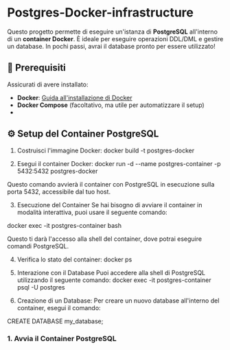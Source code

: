 # Postgres-Docker-infrastructure

Questo progetto  permette di eseguire un'istanza di **PostgreSQL** all'interno di un **container Docker**. È ideale per eseguire operazioni DDL/DML e gestire un database. In pochi passi, avrai il database pronto per essere utilizzato!

## 🚀 **Prerequisiti**
 Assicurati di avere installato:
- **Docker**: [Guida all'installazione di Docker](https://www.docker.com/products/docker-desktop)
- **Docker Compose** (facoltativo, ma utile per automatizzare il setup)
- 

## ⚙️ **Setup del Container PostgreSQL**

1. Costruisci l'immagine Docker:
 docker build -t postgres-docker

2. Esegui il container Docker:
docker run -d --name postgres-container -p 5432:5432 postgres-docker

Questo comando avvierà il container con PostgreSQL in esecuzione sulla porta 5432, accessibile dal tuo host.

3. Esecuzione del Container
Se hai bisogno di avviare il container in modalità interattiva, puoi usare il seguente comando:

docker exec -it postgres-container bash

Questo ti darà l'accesso alla shell del container, dove potrai eseguire comandi PostgreSQL.

4. Verifica lo stato del container:
docker ps

5. Interazione con il Database
Puoi accedere alla shell di PostgreSQL utilizzando il seguente comando:
docker exec -it postgres-container psql -U postgres

2. Creazione di un Database:
Per creare un nuovo database all'interno del container, esegui il comando:

CREATE DATABASE my_database;

### 1. **Avvia il Container PostgreSQL**
